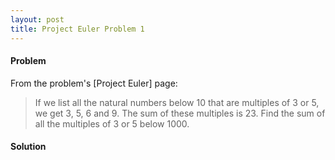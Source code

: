 ```yaml
---
layout: post
title: Project Euler Problem 1  
---
```

#### Problem 
From the problem's [Project Euler] page:
> If we list all the natural numbers below 10 that are multiples of 3 or 5, we get 3, 5, 6 and 9. The sum of these multiples is 23.
> Find the sum of all the multiples of 3 or 5 below 1000.

 
#### Solution
